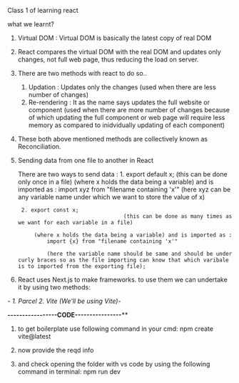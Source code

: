 Class 1 of learning react

what we learnt?

1. Virtual DOM : Virtual DOM is basically the latest copy of real DOM

2. React compares the virtual DOM with the real DOM and updates only changes, not full web page, thus reducing the load on server.

3. There are two methods with react to do so..
    1. Updation : Updates only the changes
        (used when there are less number of changes)
    2. Re-rendering : It as the name says updates the full website or component
        (used when there are more number of changes because of which updating the full component or web page will require less memory as compared to inidvidually updating of each component)


4. These both above mentioned methods are collectively known as Reconciliation.

5. Sending data from one file to another in React

    There are two ways to send data : 
        1. export default x;                         (this can be done only once in a file)
            (where x holds the data being a variable) and is imported as :
                import xyz from "filename containing 'x'"
                (here xyz can be any variable name under which we want to store the value of x)

        2. export const x;       
                                        (this can be done as many times as we want for each variable in a file)

            (where x holds the data being a variable) and is imported as :
                import {x} from "filename containing 'x'"     

                (here the variable name should be same and should be under curly braces so as the file importing can know that which varibale is to imported from the exporting file);

6. React uses Next.js to make frameworks. to use them we can undertake it by using two methods:

*-    1. Parcel      2. Vite (We'll be using Vite)-*



**********-----------------CODE----------------************

1. to get boilerplate use following command in your cmd:
    npm create vite@latest

2. now provide the reqd info

3. and check opening the folder with vs code by using the following command in terminal:
    npm run dev